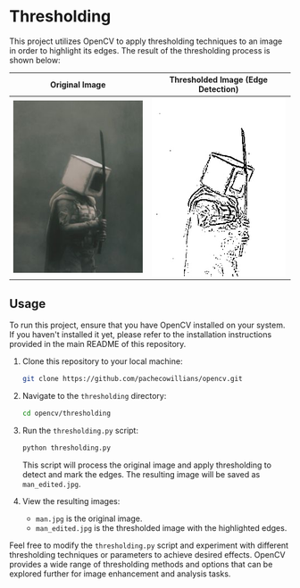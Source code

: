 # Thresholding

This project utilizes OpenCV to apply thresholding techniques to an image in order to highlight its edges. The result of the thresholding process is shown below:

Original Image             | Thresholded Image (Edge Detection)
:-------------------------:|:-------------------------:
![Original Image](./man.jpg) | ![Thresholded Image](./man_edited.jpg)

## Usage

To run this project, ensure that you have OpenCV installed on your system. If you haven't installed it yet, please refer to the installation instructions provided in the main README of this repository.

1. Clone this repository to your local machine:

   ```bash
   git clone https://github.com/pachecowillians/opencv.git
   ```

2. Navigate to the `thresholding` directory:

   ```bash
   cd opencv/thresholding
   ```

3. Run the `thresholding.py` script:

   ```bash
   python thresholding.py
   ```

   This script will process the original image and apply thresholding to detect and mark the edges. The resulting image will be saved as `man_edited.jpg`.

4. View the resulting images:

   - `man.jpg` is the original image.
   - `man_edited.jpg` is the thresholded image with the highlighted edges.

Feel free to modify the `thresholding.py` script and experiment with different thresholding techniques or parameters to achieve desired effects. OpenCV provides a wide range of thresholding methods and options that can be explored further for image enhancement and analysis tasks.